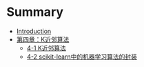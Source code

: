 # Summary

* [Introduction](README.md)
* [第四章：K近邻算法](Chapter4/4-1.md)
   * [4-1 K近邻算法](Chapter4/4-1.md)
   * [4-2 scikit-learn中的机器学习算法的封装](Chapter4/4-2.md)